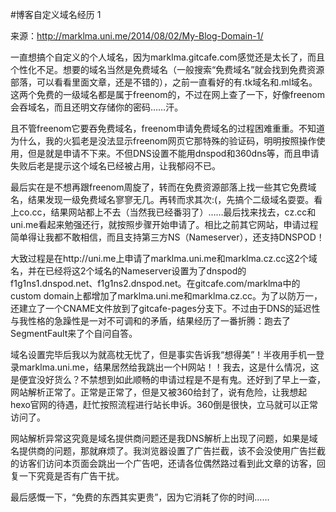 #博客自定义域名经历 1

来源：http://marklma.uni.me/2014/08/02/My-Blog-Domain-1/

一直想搞个自定义的个人域名，因为marklma.gitcafe.com感觉还是太长了，而且个性化不足。想要的域名当然是免费域名（一般搜索“免费域名”就会找到免费资源部落，可以看看里面文章，还是不错的），之前一直看好的有.tk域名和.ml域名。这两个免费的一级域名都是属于freenom的，不过在网上查了一下，好像freenom会吞域名，而且还明文存储你的密码……汗。

且不管freenom它要吞免费域名，freenom申请免费域名的过程困难重重。不知道为什么，我的火狐老是没法显示freenom网页它那特殊的验证码，明明按照操作使用，但是就是申请不下来。不但DNS设置不能用dnspod和360dns等，而且申请失败后老是提示这个域名已经被占用，让我郁闷不已。

最后实在是不想再跟freenom周旋了，转而在免费资源部落上找一些其它免费域名，结果发现一级免费域名寥寥无几。再转而求其次:(，先搞个二级域名耍耍。看上co.cc，结果网站都上不去（当然我已经番羽了）……最后找来找去，cz.cc和uni.me看起来勉强还行，就按照步骤开始申请了。相比之前其它网站，申请过程简单得让我都不敢相信，而且支持第三方NS（Nameserver），还支持DNSPOD！

大致过程是在http://uni.me上申请了marklma.uni.me和marklma.cz.cc这2个域名，并在已经将这2个域名的Nameserver设置为了dnspod的f1g1ns1.dnspod.net、f1g1ns2.dnspod.net。在gitcafe.com/marklma中的custom domain上都增加了marklma.uni.me和marklma.cz.cc。为了以防万一，还建立了一个CNAME文件放到了gitcafe-pages分支下。不过由于DNS的延迟性与我性格的急躁性是一对不可调和的矛盾，结果经历了一番折腾：跑去了SegmentFault来了个自问自答。

域名设置完毕后我以为就高枕无忧了，但是事实告诉我“想得美”！半夜用手机一登录marklma.uni.me，结果居然给我跳出一个H网站！！我去，这是什么情况，这是便宜没好货么？不禁想到如此顺畅的申请过程是不是有鬼。还好到了早上一查，网站解析正常了。正常是正常了，但是又被360给封了，说有危险，让我想起hexo官网的待遇，赶忙按照流程进行站长申诉。360倒是很快，立马就可以正常访问了。

网站解析异常这究竟是域名提供商问题还是我DNS解析上出现了问题，如果是域名提供商的问题，那就麻烦了。我浏览器设置了广告拦截，该不会没使用广告拦截的访客们访问本页面会跳出一个广告吧，还请各位偶然路过看到此文章的访客，回复一下究竟是否有广告干扰。

最后感慨一下，“免费的东西其实更贵”，因为它消耗了你的时间……

